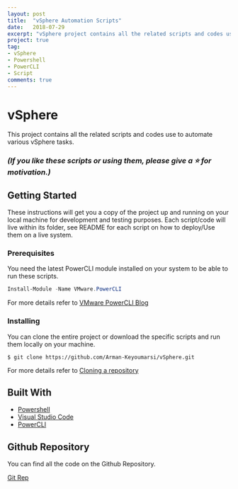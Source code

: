 ```yaml
---
layout: post
title:  "vSphere Automation Scripts"
date:   2018-07-29
excerpt: "vSphere project contains all the related scripts and codes use to automate various vSphere tasks."
project: true
tag:
- vSphere 
- Powershell
- PowerCLI
- Script
comments: true
---
```


# vSphere

This project contains all the related scripts and codes use to automate various vSphere tasks.

### *(If you like these scripts or using them, please give a :star: for motivation.)*

## Getting Started

These instructions will get you a copy of the project up and running on your local machine for development and testing purposes. Each script/code will live within its folder, see README for each script on how to deploy/Use them on a live system.

### Prerequisites

You need the latest PowerCLI module installed on your system to be able to run these scripts.
```Powershell
Install-Module -Name VMware.PowerCLI
```
For more details refer to [VMware PowerCLI Blog](https://blogs.vmware.com/PowerCLI/2017/04/powercli-install-process-powershell-gallery.html)

### Installing

You can clone the entire project or download the specific scripts and run them locally on your machine.

```
$ git clone https://github.com/Arman-Keyoumarsi/vSphere.git
```
For more details refer to [Cloning a repository](https://help.github.com/articles/cloning-a-repository/)

## Built With

* [Powershell](https://docs.microsoft.com/en-us/powershell/)
* [Visual Studio Code](https://code.visualstudio.com/)
* [PowerCLI](https://code.vmware.com/web/dp/tool/vmware-powercli/)

## Github Repository

You can find all the code on the Github Repository.

<a href="https://github.com/Arman-Keyoumarsi/vSphere" class="btn">Git Rep</a>
